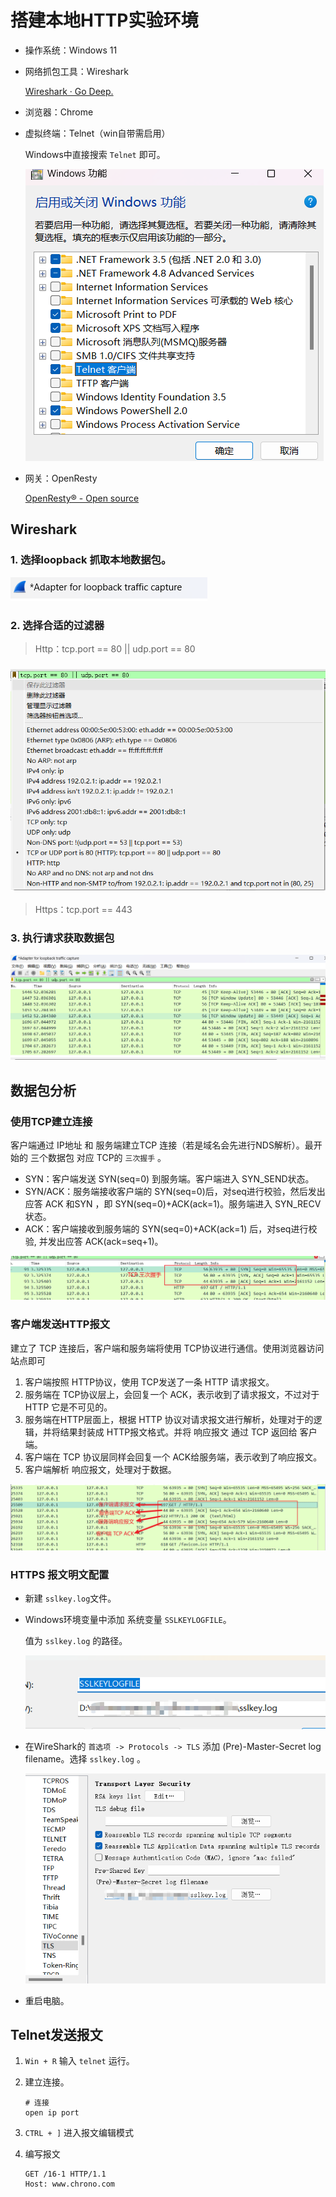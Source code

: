 # 搭建本地HTTP实验环境

* 操作系统：Windows 11

* 网络抓包工具：Wireshark

  [Wireshark · Go Deep.](https://www.wireshark.org/)

* 浏览器：Chrome

* 虚拟终端：Telnet（win自带需启用）

  Windows中直接搜索 `Telnet` 即可。

  ![image-20230123202106825](./HTTP%E6%9C%AC%E5%9C%B0%E5%AE%9E%E9%AA%8C%E7%8E%AF%E5%A2%83.assets/image-20230123202106825.png)

  

* 网关：OpenResty

  [OpenResty® - Open source](http://openresty.org/en/)



## Wireshark

### 1. 选择loopback 抓取本地数据包。

![image-20230123212816151](./HTTP%E6%9C%AC%E5%9C%B0%E5%AE%9E%E9%AA%8C%E7%8E%AF%E5%A2%83.assets/image-20230123212816151.png)

### 2. 选择合适的过滤器

> Http：tcp.port == 80 || udp.port == 80

### ![image-20230123212913760](./HTTP%E6%9C%AC%E5%9C%B0%E5%AE%9E%E9%AA%8C%E7%8E%AF%E5%A2%83.assets/image-20230123212913760.png)

> Https：tcp.port == 443

### 3. 执行请求获取数据包

![image-20230123213037720](./HTTP%E6%9C%AC%E5%9C%B0%E5%AE%9E%E9%AA%8C%E7%8E%AF%E5%A2%83.assets/image-20230123213037720.png)



## 数据包分析

### 使用TCP建立连接

客户端通过 IP地址 和 服务端建立TCP 连接（若是域名会先进行NDS解析）。最开始的 三个数据包 对应 TCP的 `三次握手` 。

* SYN：客户端发送 SYN(seq=0) 到服务端。客户端进入 SYN_SEND状态。
* SYN/ACK：服务端接收客户端的 SYN(seq=0)后，对seq进行校验，然后发出应答 ACK 和SYN ，即 SYN(seq=0)+ACK(ack=1)。服务端进入 SYN_RECV 状态。
* ACK：客户端接收到服务端的 SYN(seq=0)+ACK(ack=1) 后，对seq进行校验, 并发出应答 ACK(ack=seq+1)。

![image-20230124171405330](./HTTP%E6%9C%AC%E5%9C%B0%E5%AE%9E%E9%AA%8C%E7%8E%AF%E5%A2%83.assets/image-20230124171405330.png)

### 客户端发送HTTP报文

建立了 TCP 连接后，客户端和服务端将使用 TCP协议进行通信。使用浏览器访问站点即可

1. 客户端按照 HTTP协议，使用 TCP发送了一条 HTTP 请求报文。
2. 服务端在 TCP协议层上，会回复一个 ACK，表示收到了请求报文，不过对于 HTTP 它是不可见的。
3. 服务端在HTTP层面上，根据 HTTP 协议对请求报文进行解析，处理对于的逻辑，并将结果封装成 HTTP报文格式。并将 响应报文 通过 TCP 返回给 客户端。
4. 客户端在 TCP 协议层同样会回复一个 ACK给服务端，表示收到了响应报文。
5. 客户端解析 响应报文，处理对于数据。

![image-20230124180626511](./HTTP%E6%9C%AC%E5%9C%B0%E5%AE%9E%E9%AA%8C%E7%8E%AF%E5%A2%83.assets/image-20230124180626511.png)

### HTTPS 报文明文配置

* 新建 `sslkey.log`文件。

* Windows环境变量中添加 系统变量 `SSLKEYLOGFILE`。

  值为 `sslkey.log` 的路径。

  ![image-20230212161526308](./HTTP%E6%9C%AC%E5%9C%B0%E5%AE%9E%E9%AA%8C%E7%8E%AF%E5%A2%83.assets/image-20230212161526308.png)

* 在WireShark的 `首选项 -> Protocols -> TLS` 添加 (Pre)-Master-Secret log filename。选择 `sslkey.log` 。

  ![image-20230212161255424](./HTTP%E6%9C%AC%E5%9C%B0%E5%AE%9E%E9%AA%8C%E7%8E%AF%E5%A2%83.assets/image-20230212161255424.png)

* 重启电脑。



## Telnet发送报文

1. `Win + R` 输入 `telnet` 运行。

2. 建立连接。

   ```shell
   # 连接
   open ip port
   ```

3. `CTRL + ]` 进入报文编辑模式

4. 编写报文

   ```http
   GET /16-1 HTTP/1.1
   Host: www.chrono.com

